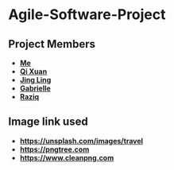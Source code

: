 # Agile-Software-Project

## Project Members

* **[Me](https://github.com/kheehing)**
* **[Qi Xuan](https://github.com/jongzzz)**
* **[Jing Ling](https://github.com/Qixuan-Codes)**
* **[Gabrielle](https://github.com/Gabrielle-97)**
* **[Raziq](https://github.com/RaziqAhZiq)**


## Image link used

* **https://unsplash.com/images/travel**
* **https://pngtree.com**
* **https://www.cleanpng.com**
